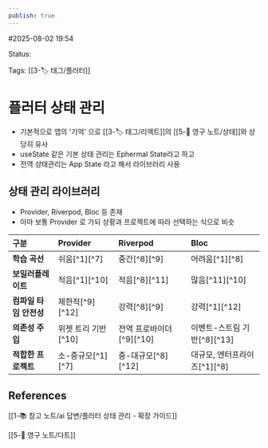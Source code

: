 ```yaml
---
publish: true
---
```

#2025-08-02 19:54

Status: 

Tags: [[3-🏷️ 태그/플러터]]

# 플러터 상태 관리
- 기본적으로 앱의 '기억' 으로 [[3-🏷️ 태그/리액트]]의 [[5-💎 영구 노트/상태]]와 상당히 유사
- useState 같은 기본 상태 관리는 Ephermal State라고 하고
- 전역 상태관리는 App State 라고 해서 라이브러리 사용

## 상태 관리 라이브러리
- Provider, Riverpod, Bloc 등 존재
- 아마 보통 Provider 로 가되 상황과 프로젝트에 따라 선택하는 식으로 비슷

| 구분             | Provider      | Riverpod          | Bloc                |
| :------------- | :------------ | :---------------- | :------------------ |
| **학습 곡선**      | 쉬움[^1][^7]    | 중간[^8][^9]        | 어려움[^1][^8]         |
| **보일러플레이트**    | 적음[^1][^10]   | 적음[^8][^11]       | 많음[^11][^10]        |
| **컴파일 타임 안전성** | 제한적[^9][^12]  | 강력[^8][^9]        | 강력[^1][^12]         |
| **의존성 주입**     | 위젯 트리 기반[^10] | 전역 프로바이더[^9][^10] | 이벤트-스트림 기반[^8][^13] |
| **적합한 프로젝트**   | 소-중규모[^1][^7] | 중-대규모[^8][^12]    | 대규모, 엔터프라이즈[^1][^8] |

## References
[[1-📚 참고 노트/ai 답변/플러터 상태 관리 - 확장 가이드]]

[[5-💎 영구 노트/다트]]